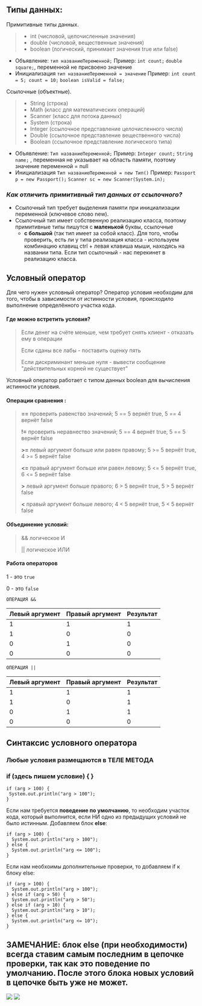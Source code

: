 ## Типы данных:

Примитивные типы данных.
> * int (числовой, целочисленные значения)
> * double (числовой, вещественные значения)
> * boolean (логический, принимает значения true или false)

* Объявление: `тип названиеПеременной;`  Пример: `int count;` `double square;`, переменной не присвоено значение
* Инициализация `тип названиеПеременной = значение`  Пример: `int count = 5; count = 10;` `boolean isValid = false;`

Ссылочные (объектные).
> * String (строка)
> * Math (класс для математических операций)
> * Scanner (класс для потока данных)
> * System (строка)
> * Integer (ссылочное представление целочисленного числа)
> * Double (ссылочное представление вещественного числа)
> * Boolean (ссылочное представление логического типа)

* Объявление: `Тип названиеПеременной;`  Пример: `Integer count;` `String name;` , переменная не указывает на область
  памяти, поэтому значение переменной = null
* Инициализация `Тип названиеПеременной = new Тип()`
  Пример: `Passport p = new Passport();` `Scanner sc = new Scanner(System.in);`

### *Как отличить примитивный тип данных от ссылочного?*

* Ссылочный тип требует выделения памяти при инициализации переменной (ключевое слово new).
* Ссылочный тип имеет собственную реализацию класса, поэтому примитивные типы пишутся с **маленькой** буквы, ссылочные
    - **с большой** (так тип имеет за собой класс). Для того, чтобы проверить, есть ли у типа реализация класса -
      используем комбинацию клавищ ctrl + левая клавиша мыши, находясь на названии типа. Если тип ссылочный - нас
      перекинет в реализацию класса.

## Условный оператор

Для чего нужен условный оператор? Оператор условия необходим для того, чтобы в зависимости от истинности условия,
происходило выполнение определённого участка кода.

#### Где можно встретить условия?

> Если денег на счёте меньше, чем требует снять клиент - отказать ему в операции
>
> Если сданы все лабы - поставить оценку пять
>
> Если дискриминант меньше нуля - вывести сообщение "действительных корней не существует"


Условный оператор работает с типом данных boolean для вычисления истинности условия.

#### Операции сравнения :

> **==** проверить равенство значений; 5 == 5 вернёт true, 5 == 4 вернёт false
>
>**!=** проверить неравнество значений; 5 == 4 вернёт true, 5 == 5 вернёт false
>
>**>=** левый аргумент больше или равен правому; 5 >= 5 вернёт true, 4 >= 5 вернёт false
>
>**<=** правый аргумент больше или равен левому; 5 <= 5 вернёт true, 6 <= 5 вернёт false
>
>**>** левый аргумент больше правого; 6 > 5 вернёт true, 5 > 5 вернёт false
>
>**<** правый аргумент больше левого; 4 < 5 вернёт true, 5 < 5 вернёт false

#### Объединение условий:

> && логическое И
>
>|| логическое ИЛИ

#### Работа операторов

1 - это ```true```

0 - это ```false```

```ОПЕРАЦИЯ &&```

| Левый аргумент | Правый аргумент | Результат |
|----------------|-----------------|-----------|
| 1              | 1               | 1         |
| 1              | 0               | 0         |
| 0              | 1               | 0         |
| 0              | 0               | 0         |

```ОПЕРАЦИЯ ||```

| Левый аргумент | Правый аргумент | Результат |
|----------------|-----------------|-----------|
| 1              | 1               | 1         |
| 1              | 0               | 1         |
| 0              | 1               | 1         |
| 0              | 0               | 0         |

## Синтаксис условного оператора

### Любые условия размещаются в ТЕЛЕ МЕТОДА

### if (здесь пишем условие) { }

 ```
if (arg > 100) {
  System.out.println("arg > 100");
}
 ```

Если нам требуется **поведение по умолчанию**, то необходим участок кода, который выполнится, если НИ одно из предыдущих
условий
не было истинным. Добавляем блок **else**:

```
if (arg > 100) {
  System.out.println("arg > 100");
} else {
  System.out.println("arg <= 100");
}
 ```

Если нам необхоимы дополнительные проверки, то добавляем if к блоку else:

```
if (arg > 100) {
  System.out.println("arg > 100");
} else if (arg > 50) {
  System.out.println("arg > 50");
} else if (arg > 10) {
  System.out.println("arg > 10");
} else {
  System.out.println("arg <= 10");
}
```

## ЗАМЕЧАНИЕ: блок else (при необходимости) всегда ставим самым последним в цепочке проверки, так как это поведение по умолчанию. После этого блока новых условий в цепочке быть уже не может.

![](praktika1_page-0009.jpg)
![](praktika1_page-0010.jpg)